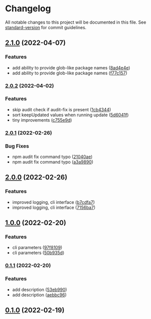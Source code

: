 # Changelog

All notable changes to this project will be documented in this file. See [standard-version](https://github.com/conventional-changelog/standard-version) for commit guidelines.

## [2.1.0](https://github.com/public-js/keep-updated/compare/2.0.2...2.1.0) (2022-04-07)


### Features

* add ability to provide glob-like package names ([8ad4e4e](https://github.com/public-js/keep-updated/commit/8ad4e4e5ddf3a0ccfdb7351645a4e3af00934a48))
* add ability to provide glob-like package names ([f77c157](https://github.com/public-js/keep-updated/commit/f77c1575622fb17ad43ad0d49781d4d869caf027))

### [2.0.2](https://github.com/public-js/keep-updated/compare/2.0.1...2.0.2) (2022-04-02)


### Features

* skip audit check if audit-fix is present ([1cb4344](https://github.com/public-js/keep-updated/commit/1cb434441f872c7966adbc83dc31c22e47a99e7a))
* sort keepUpdated values when running update ([5d6041f](https://github.com/public-js/keep-updated/commit/5d6041fdeee5a7f3f38ca2542146fb483050b462))
* tiny improvements ([c755e9d](https://github.com/public-js/keep-updated/commit/c755e9da395ff1124c07d22795973d65044d41bf))

### [2.0.1](https://github.com/public-js/keep-updated/compare/2.0.0...2.0.1) (2022-02-26)


### Bug Fixes

* npm audit fix command typo ([21040ae](https://github.com/public-js/keep-updated/commit/21040ae559cefbcef512a81df5c6de295ba48eac))
* npm audit fix command typo ([a3a9890](https://github.com/public-js/keep-updated/commit/a3a9890d19f789aaed5bc2116601d71110b5c3b3))

## [2.0.0](https://github.com/public-js/keep-updated/compare/1.0.0...2.0.0) (2022-02-26)


### Features

* improved logging, cli interface ([b7cdfa7](https://github.com/public-js/keep-updated/commit/b7cdfa782ff7003bef2d12b8ae9b1dca8fc64aa5))
* improved logging, cli interface ([7156ba7](https://github.com/public-js/keep-updated/commit/7156ba7a36c927d40e735057ba7509e128598575))

## [1.0.0](https://github.com/public-js/keep-updated/compare/0.1.1...1.0.0) (2022-02-20)


### Features

* cli parameters ([97f8109](https://github.com/public-js/keep-updated/commit/97f81097465b5dc7a1db5fe6b699d9ad7b7896ff))
* cli parameters ([50b935d](https://github.com/public-js/keep-updated/commit/50b935d540bb982d0a290c4392794057b6ced4d4))

### [0.1.1](https://github.com/public-js/keep-updated/compare/0.1.0...0.1.1) (2022-02-20)


### Features

* add description ([53eb990](https://github.com/public-js/keep-updated/commit/53eb9907ec777f47920b33d50e7881ef51b33fc9))
* add description ([aebbc96](https://github.com/public-js/keep-updated/commit/aebbc969b59f7ae25b569d584423c02bba850ed0))

## [0.1.0](https://github.com/public-js/keep-updated/compare/0.0.2...0.1.0) (2022-02-19)
